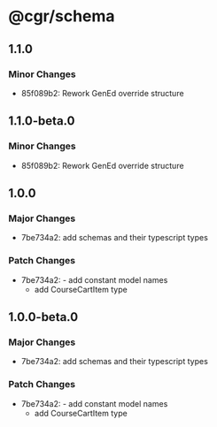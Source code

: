 # @cgr/schema

## 1.1.0

### Minor Changes

- 85f089b2: Rework GenEd override structure

## 1.1.0-beta.0

### Minor Changes

- 85f089b2: Rework GenEd override structure

## 1.0.0

### Major Changes

- 7be734a2: add schemas and their typescript types

### Patch Changes

- 7be734a2: - add constant model names
  - add CourseCartItem type

## 1.0.0-beta.0

### Major Changes

- 7be734a2: add schemas and their typescript types

### Patch Changes

- 7be734a2: - add constant model names
  - add CourseCartItem type
